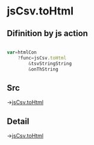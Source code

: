 # jsCsv.toHtml

## Difinition by js action

```js.js

var=htmlCon
	?func=jsCsv.toHtml
		&tsvStringString
		&onThString
```

## Src

->[jsCsv.toHtml](https://github.com/puutaro/CommandClick/blob/master/app/src/main/java/com/puutaro/commandclick/fragment_lib/terminal_fragment/js_interface/JsCsv.kt#L324)

## Detail

->[jsCsv.toHtml](https://github.com/puutaro/CommandClick/blob/master/md/developer/js_interface/details/JsCsv/toHtml.md)
